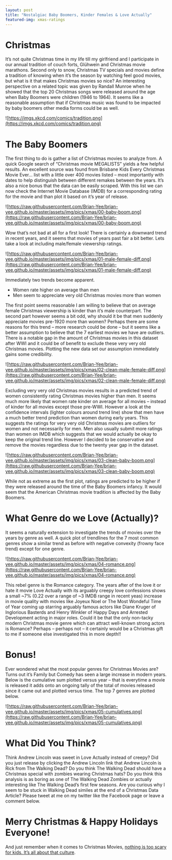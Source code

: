 ```yaml
---
layout: post
title: "Nostalgiac Baby Boomers, Kinder Females & Love Actually"
featured-img: xmas-ratings
---
```


# Christmas
It’s not quite Christmas time in my life till my girlfriend and I participate in our annual tradition of couch forts, Glühwein and Christmas movie marathons.
Second only to snow, Christmas TV specials and movies define a tradition of knowing when it’s the season by watching feel good movies, but what is it that makes Christmas movies so nice?
An interesting perspective on a related topic was given by Randall Munroe when he showed that the top 20 Christmas  songs were released around the age when Baby Boomers were children (1946 to 1964).
It seems like a reasonable assumption that if Christmas music was found to be impacted by baby boomers other media forms could be as well.

![https://imgs.xkcd.com/comics/tradition.png](https://imgs.xkcd.com/comics/tradition.png)

# The Baby Boomers
The first thing to do is gather a list of Christmas movies to analyze from.
A quick Google search of “Christmas movie MEGALISTS” yields a few helpful results.
An excellent source was found from Brisbane Kids Every Christmas Movie Ever... list with a little over 400 movies listed – most importantly with dates to help distinguish between different remakes between the years.
It’s also a nice bonus that the data can be easily scraped.
With this list we can now check the Internet Movie Database (IMDB) for a corresponding rating for the movie and than plot it based on it’s year of release.

![https://raw.githubusercontent.com/Brian-Yee/brian-yee.github.io/master/assets/img/pics/xmas/00-baby-boom.png](https://raw.githubusercontent.com/Brian-Yee/brian-yee.github.io/master/assets/img/pics/xmas/00-baby-boom.png)

Wow that’s not bad at all for a first look!
There is certainly a downward trend in recent years, and it seems that movies of years past fair a bit better.
Lets take a look at including male/female viewership ratings.

![https://raw.githubusercontent.com/Brian-Yee/brian-yee.github.io/master/assets/img/pics/xmas/01-male-female-diff.png](https://raw.githubusercontent.com/Brian-Yee/brian-yee.github.io/master/assets/img/pics/xmas/01-male-female-diff.png)

Immediately two trends become apparent.

- Women rate higher on average than men
- Men seem to appreciate very old Christmas movies more than women

The first point seems reasonable I am willing to believe that on average female Christmas viewership is kinder than it’s male counterpart.
The second part however seems a bit odd, why should it be that men suddenly appreciate movies pre-1920 more than women?
Perhaps there are some reasons for this trend – more research could be done – but it seems like a better assumption to believe that the 7 earliest movies we have are outliers.
There is a notable gap in the amount of Christmas movies in this dataset after WWI and it could be of benefit to exclude these very very old Christmas movies.
Plotting the new data set our assumption immediately gains some credibility.

![https://raw.githubusercontent.com/Brian-Yee/brian-yee.github.io/master/assets/img/pics/xmas/02-clean-male-female-diff.png](https://raw.githubusercontent.com/Brian-Yee/brian-yee.github.io/master/assets/img/pics/xmas/02-clean-male-female-diff.png)

Excluding very very old Christmas movies results in a predicted trend of women consistently rating Christmas movies higher than men.
It seems much more likely that women rate kinder on average for all movies – instead of kinder for all movies except those pre-WWI.
However a look at the confidence intervals (lighter colours around trend line) show that men have a much better trend prediction than women during early years.
This suggests the ratings for very very old Christmas movies are outliers for women and not necessarily for men.
Men also usually submit more ratings than women on IMDB which suggests that we would actually be okay to keep the original trend line.
However I decided to be conservative and remove the movies regardless due to the twenty year gap in the dataset.

![https://raw.githubusercontent.com/Brian-Yee/brian-yee.github.io/master/assets/img/pics/xmas/03-clean-baby-boom.png](https://raw.githubusercontent.com/Brian-Yee/brian-yee.github.io/master/assets/img/pics/xmas/03-clean-baby-boom.png)

While not as extreme as the first plot, ratings are predicted to be higher if they were released around the time of the Baby Boomers infancy.
It would seem that the American Christmas movie tradition is affected by the Baby Boomers.

# What Genre do we Love (Actually)?

It seems a naturally extension to investigate the trends of movies over the years by genre as well.
A quick plot of trendlines for the 7 most common genres show a similar trend as before with negative convexity (frowny face trend) except for one genre.

![https://raw.githubusercontent.com/Brian-Yee/brian-yee.github.io/master/assets/img/pics/xmas/04-romance.png](https://raw.githubusercontent.com/Brian-Yee/brian-yee.github.io/master/assets/img/pics/xmas/04-romance.png)

This rebel genre is the Romance category.
The years after of the love it or hate it movie Love Actually with its arguably creepy love confessions shows a small ~7% (0.22 over a range of ~3 IMDB range in recent yeas) increase in movie quality with movies like Joyeux Noel or The Most Wondeful Time of Year coming up starring arguably famous actors like Diane Kruger of Inglorious Basterds and Henry Winkler of Happy Days and Arrested Development acting in major roles.
Could it be that the only non-tacky modern Christmas movie genre which can attract well-known strong actors is Romance?
Perhaps – perhaps not – it certainly would be a Christmas gift to me if someone else investigated this in more depth!!

# Bonus!

Ever wondered what the most popular genres for Christmas Movies are?
Turns out it’s Family but Comedy has seen a large increase in modern years.
Below is the cumulative sum plotted versus year – that is everytime a movie is released it adds onto an ongoing tally of the total of movies released since it came out and plotted versus time.
The top 7 genres are plotted below.

![https://raw.githubusercontent.com/Brian-Yee/brian-yee.github.io/master/assets/img/pics/xmas/05-cumulatives.png](https://raw.githubusercontent.com/Brian-Yee/brian-yee.github.io/master/assets/img/pics/xmas/05-cumulatives.png)
### <insert picture>

# What Did You Think?

Think Andrew Lincoln was sweet in Love Actually instead of creepy?
Did you just release by clicking the Andrew Lincoln link that Andrew Lincoln is Rick from The Walking Dead?
Do you think The Walking Dead should have a Christmas special with zombies wearing Christmas hats?
Do you think this analysis is as boring as one of The Walking Dead Zombies or actually interesting like The Walking Dead’s first few seasons.
Are you curious why I seem to be stuck in Walking Dead similes at the end of a Christmas Data Article?
Please tweet at me on my twitter like the Facebook page or leave a comment below.

# Merry Christmas & Happy Holidays Everyone!

And just remember when it comes to Christmas Movies, [nothing is too scary for kids.
It’s all about that culture](https://www.youtube.com/watch?v=ZlDi3umBzHY).

### <insert youtube video>
